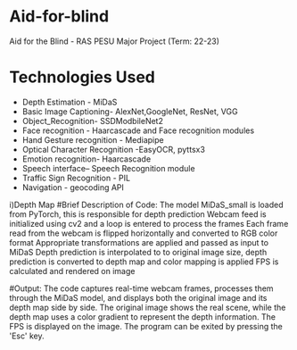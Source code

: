 # Aid-for-blind
Aid for the Blind - RAS PESU Major Project (Term: 22-23)

# Technologies Used
* Depth Estimation - MiDaS
* Basic Image Captioning- AlexNet,GoogleNet, ResNet, VGG 
* Object_Recognition- SSDModbileNet2
* Face recognition - Haarcascade and Face recognition modules
* Hand Gesture recognition - Mediapipe
* Optical Character Recognition -EasyOCR, pyttsx3
* Emotion recognition- Haarcascade 
* Speech interface– Speech Recognition module
* Traffic Sign Recognition - PIL
* Navigation - geocoding API

i)Depth Map
#Brief Description of Code:
The model MiDaS_small is loaded from PyTorch, this is responsible for depth prediction
Webcam feed is initialized using cv2 and a loop is entered to process the frames
Each frame read from the webcam is flipped horizontally and converted to RGB color format
Appropriate transformations are applied and passed as input to MiDaS
Depth prediction is interpolated to to original image size, depth prediction is converted to depth map and color mapping is applied
FPS is calculated and rendered on image

#Output:
The code captures real-time webcam frames, processes them through the MiDaS model, and displays both the original image and its depth map side by side. The original image shows the real scene, while the depth map uses a color gradient to represent the depth information. The FPS is displayed on the image. The program can be exited by pressing the 'Esc' key.
